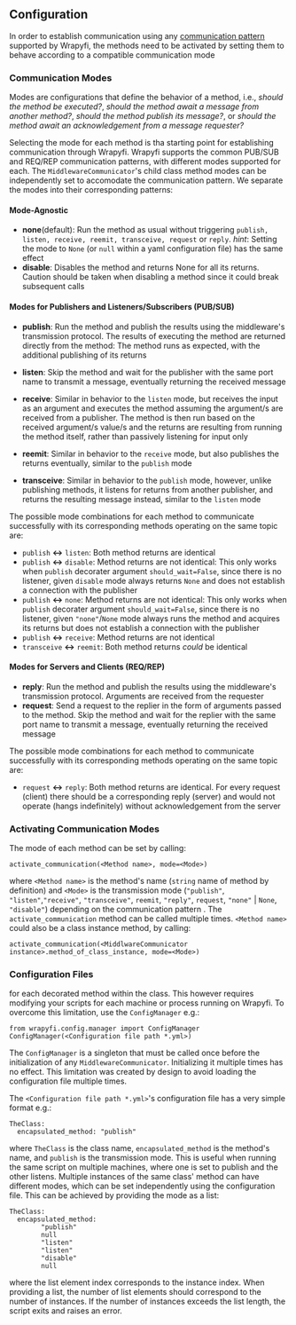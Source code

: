 ## Configuration

In order to establish communication using any [communication pattern](<Communication%20Patterns.md#communication-patterns>) supported by Wrapyfi, the methods need to be activated by setting them to behave according to a compatible communication mode

### Communication Modes

Modes are configurations that define the behavior of a method, i.e., *should the method be executed?*, *should the method await a message from another method?*, *should the method publish its message?*, or *should the method await an acknowledgement from a message requester?*

Selecting the mode for each method is tha starting point for establishing communication through Wrapyfi. Wrapyfi supports
the common PUB/SUB and REQ/REP communication patterns, with different modes supported for each.
The `MiddlewareCommunicator`'s child class method modes can be independently set to accomodate the communication pattern. We separate the modes into their corresponding patterns:

#### Mode-Agnostic

* **none**(default): Run the method as usual without triggering `publish, listen, receive, reemit, transceive, request` or `reply`. *hint*: Setting the mode to `None` (or `null` within a yaml configuration file) has the same effect
* **disable**: Disables the method and returns None for all its returns. Caution should be taken when disabling a method since it 
could break subsequent calls

#### Modes for Publishers and Listeners/Subscribers (PUB/SUB)

* **publish**: Run the method and publish the results using the middleware's transmission protocol. The results of executing the method are returned directly from the method: The method runs as expected, with the additional publishing of its returns
* **listen**: Skip the method and wait for the publisher with the same port name to transmit a message, eventually returning the received message

* **receive**: Similar in behavior to the `listen` mode, but receives the input as an argument and executes the method assuming the argument/s are received from a publisher. The method is then run based on the received argument/s value/s and the returns are resulting from running the method itself, rather than passively listening for input only

* **reemit**: Similar in behavior to the `receive` mode, but also publishes the returns eventually, similar to the `publish` mode
* **transceive**: Similar in behavior to the `publish` mode, however, unlike publishing methods, it listens for returns from another publisher, and returns the resulting message instead, similar to the `listen` mode

The possible mode combinations for each method to communicate successfully with its corresponding methods operating on the same topic are:

* `publish` **<->** `listen`: Both method returns are identical
* `publish` **<->** `disable`: Method returns are not identical: This only works when `publish` decorater argument `should_wait=False`, since there is no listener, given `disable` mode always returns `None` and does not establish a connection with the publisher
* `publish` **<->** `none`: Method returns are not identical: This only works when `publish` decorater argument `should_wait=False`, since there is no listener, given `"none"`/`None` mode always runs the method and acquires its returns but does not establish a connection with the publisher
* `publish` **<->** `receive`: Method returns are not identical
* `transceive` **<->** `reemit`: Both method returns *could* be identical



#### Modes for Servers and Clients (REQ/REP)

* **reply**: Run the method and publish the results using the middleware's transmission protocol. Arguments are received from the requester
* **request**: Send a request to the replier in the form of arguments passed to the method. Skip the method and wait for the replier with the same port name to transmit a message, eventually returning the received message

The possible mode combinations for each method to communicate successfully with its corresponding methods operating on the same topic are:

* `request` **<->** `reply`: Both method returns are identical. For every request (client) there should be a corresponding reply (server) and would not operate (hangs indefinitely) without acknowledgement from the server

### Activating Communication Modes

The mode of each method can be set by calling: 

`activate_communication(<Method name>, mode=<Mode>)`

where `<Method name>` is the method's name (`string` name of method by definition) and `<Mode>` is the transmission mode 
(`"publish"`, `"listen"`,`"receive"`, `"transceive"`, `reemit`, `"reply"`, `request`, `"none"` | `None`, `"disable"`) depending on the communication pattern . 
The `activate_communication` method can be called multiple times. `<Method name>` could also be a class instance method, by calling:

`activate_communication(<MiddlwareCommunicator instance>.method_of_class_instance, mode=<Mode>)`

### Configuration Files

for each decorated method within the class. This however requires modifying your scripts for each machine or process running
on Wrapyfi. To overcome this limitation, use the `ConfigManager` e.g.:
```
from wrapyfi.config.manager import ConfigManager
ConfigManager(<Configuration file path *.yml>)
``` 

The `ConfigManager` is a singleton that must be called once before the initialization of any `MiddlewareCommunicator`. Initializing it 
multiple times has no effect. This limitation was created by design to avoid loading the configuration file multiple times.

The `<Configuration file path *.yml>`'s configuration file has a very simple format e.g.:

```
TheClass:
  encapsulated_method: "publish"

```
where `TheClass` is the class name, `encapsulated_method` is the method's name, and `publish` is the transmission mode.
This is useful when running the same script on multiple machines, where one is set to publish and the other listens. 
Multiple instances of the same class' method can have different modes, which can be set independently using the configuration file. This
can be achieved by providing the mode as a list:

```
TheClass:
  encapsulated_method: 
        "publish"
        null
        "listen"
        "listen"
        "disable"
        null
```

where the list element index corresponds to the instance index. When providing a list, the number of list elements should correspond to the number 
of instances. If the number of instances exceeds the list length, the script exits and raises an error.


